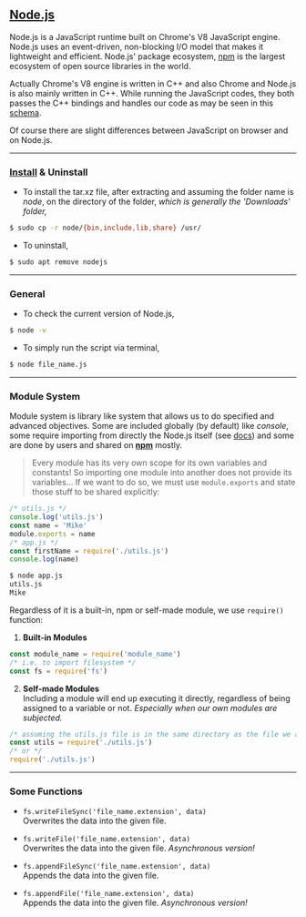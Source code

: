 ## [Node.js](https://nodejs.org/en/)
Node.js is a JavaScript runtime built on Chrome's V8 JavaScript engine. Node.js uses an event-driven, non-blocking I/O model that makes it lightweight and efficient. Node.js' package ecosystem, [npm](https://www.npmjs.com/) is the largest ecosystem of open source libraries in the world.

Actually Chrome's V8 engine is written in C++ and also Chrome and Node.js is also mainly written in C++. While running the JavaScript codes, they both passes the C++ bindings and handles our code as may be seen in this [schema](https://ibb.co/7bx3rxF).

Of course there are slight differences between JavaScript on browser and on Node.js.
***

### [Install](https://www.youtube.com/watch?v=OsaMcvF1xaE&ab_channel=Chaitanya) & Uninstall
- To install the tar.xz file, after extracting and assuming the folder name is *node*, on the directory of the folder, *which is generally the 'Downloads' folder,*
```bash
$ sudo cp -r node/{bin,include,lib,share} /usr/
```
- To uninstall,
```bash
$ sudo apt remove nodejs
```
***

### General
- To check the current version of Node.js,
```bash
$ node -v
```

- To simply run the script via terminal,
```bash
$ node file_name.js
```
***

### Module System
Module system is library like system that allows us to do specified and advanced objectives. Some are included globally (by default) like *console*, some require importing from directly the Node.js itself (see [docs](https://nodejs.org/dist/latest-v15.x/docs/api/)) and some are done by users and shared on [**npm**](https://www.npmjs.com/) mostly.

> Every module has its very own scope for its own variables and constants! So importing one module into another does not provide its variables... If we want to do so, we must use `module.exports` and state those stuff to be shared explicitly:
```javascript
/* utils.js */
console.log('utils.js')
const name = 'Mike'
module.exports = name
/* app.js */
const firstName = require('./utils.js')
console.log(name)
```
```bash
$ node app.js
utils.js
Mike
```

Regardless of it is a built-in, npm or self-made module, we use `require()` function:
1. **Built-in Modules**
```javascript
const module_name = require('module_name')
/* i.e. to import filesystem */
const fs = require('fs')
```
2. **Self-made Modules**  
Including a module will end up executing it directly, regardless of being assigned to a variable or not. *Especially when our own modules are subjected.*
```javascript
/* assuming the utils.js file is in the same directory as the file we are importing it into*/
const utils = require('./utils.js')
/* or */
require('./utils.js')
```

***

### Some Functions
- `fs.writeFileSync('file_name.extension', data)`  
Overwrites the data into the given file.

- `fs.writeFile('file_name.extension', data)`  
Overwrites the data into the given file. *Asynchronous version!*

- `fs.appendFileSync('file_name.extension', data)`  
Appends the data into the given file.

- `fs.appendFile('file_name.extension', data)`  
Appends the data into the given file. *Asynchronous version!*
